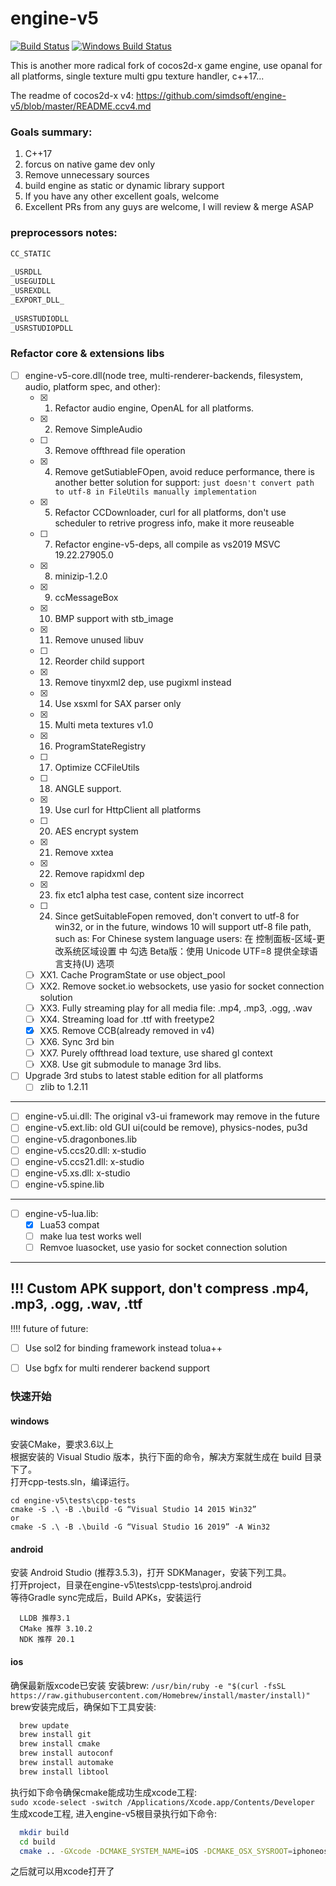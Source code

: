 # engine-v5
[![Build Status](https://travis-ci.org/c4games/engine-v5.svg?branch=master)](https://travis-ci.org/c4games/engine-v5)
[![Windows Build Status](https://ci.appveyor.com/api/projects/status/2gceoc8kkows9o7g/branch/master?svg=true)](https://ci.appveyor.com/project/halx99/engine-v5)

This is another more radical fork of cocos2d-x game engine, use opanal for all platforms, single texture multi gpu texture handler, c++17...  
  
The readme of cocos2d-x v4: https://github.com/simdsoft/engine-v5/blob/master/README.ccv4.md  
  
  
### Goals summary:
1. C++17
2. forcus on native game dev only
3. Remove unnecessary sources
4. build engine as static or dynamic library support
5. If you have any other excellent goals, welcome
6. Excellent PRs from any guys are welcome, I will review & merge ASAP

### preprocessors notes: 

```txt
CC_STATIC  
  
_USRDLL  
_USEGUIDLL  
_USREXDLL  
_EXPORT_DLL_  
  
_USRSTUDIODLL  
_USRSTUDIOPDLL  
```

### Refactor core & extensions libs
- [ ] engine-v5-core.dll(node tree, multi-renderer-backends, filesystem, audio, platform spec, and other):
  - [x] 1. Refactor audio engine, OpenAL for all platforms.
  - [x] 2. Remove SimpleAudio
  - [ ] 3. Remove offthread file operation
  - [x] 4. Remove getSutiableFOpen, avoid reduce performance, there is another better solution for support: ```just doesn't convert path to utf-8 in FileUtils manually implementation```
  - [x] 5. Refactor CCDownloader, curl for all platforms, don't use scheduler to retrive progress info, make it more reuseable
  - [ ] 7. Refactor engine-v5-deps, all compile as vs2019 MSVC 19.22.27905.0
  - [x] 8. minizip-1.2.0
  - [x] 9. ccMessageBox
  - [x] 10. BMP support with stb_image
  - [x] 11. Remove unused libuv
  - [ ] 12. Reorder child support
  - [x] 13. Remove tinyxml2 dep, use pugixml instead
  - [x] 14. Use xsxml for SAX parser only
  - [x] 15. Multi meta textures v1.0
  - [x] 16. ProgramStateRegistry
  - [ ] 17. Optimize CCFileUtils
  - [ ] 18. ANGLE support.
  - [x] 19. Use curl for HttpClient all platforms
  - [ ]  20. AES encrypt system
  - [x] 21. Remove xxtea
  - [x] 22. Remove rapidxml dep
  - [x] 23. fix etc1 alpha test case, content size incorrect
  - [ ] 24. Since getSuitableFopen removed, don't convert to utf-8 for win32, or in the future, windows 10 will support utf-8 file path, such as: For Chinese system language users:
在 控制面板-区域-更改系统区域设置 中
勾选 Beta版：使用 Unicode UTF=8 提供全球语言支持(U) 选项
  - [ ] XX1. Cache ProgramState or use object_pool
  - [ ] XX2. Remove socket.io websockets, use yasio for socket connection solution
  - [ ] XX3. Fully streaming play for all media file: .mp4, .mp3, .ogg, .wav
  - [ ] XX4. Streaming load for .ttf with freetype2
  - [x] XX5. Remove CCB(already removed in v4)
  - [ ] XX6. Sync 3rd bin
  - [ ] XX7. Purely offthread load texture, use shared gl context
  - [ ] XX8. Use git submodule to manage 3rd libs.  
  
- [ ] Upgrade 3rd stubs to latest stable edition for all platforms
  - [ ] zlib to 1.2.11  
  
--------------------------------------------------------------------------    
- [ ] engine-v5.ui.dll: The original v3-ui framework may remove in the future
- [ ] engine-v5.ext.lib: old GUI ui(could be remove), physics-nodes, pu3d
- [ ] engine-v5.dragonbones.lib
- [ ] engine-v5.ccs20.dll: x-studio
- [ ] engine-v5.ccs21.dll: x-studio
- [ ] engine-v5.xs.dll: x-studio
- [ ] engine-v5.spine.lib  
----------------------------------------------------------------------------  
- [ ] engine-v5-lua.lib:
  - [x] Lua53 compat
  - [ ] make lua test works well
  - [ ] Remvoe luasocket, use yasio for socket connection solution
---------------------------------------------------------------------------  
!!! Custom APK support, don't compress .mp4, .mp3, .ogg, .wav, .ttf
---------------------------------------------------------------------------  
!!!! future of future:
   - [ ] Use sol2 for binding framework instead tolua++
   - [ ] Use bgfx for multi renderer backend support



### 快速开始
#### windows
  安装CMake，要求3.6以上<br>
  根据安装的 Visual Studio 版本，执行下面的命令，解决方案就生成在 build 目录下了。<br>
  打开cpp-tests.sln，编译运行。<br>
  ```
  cd engine-v5\tests\cpp-tests
  cmake -S .\ -B .\build -G “Visual Studio 14 2015 Win32”
  or 
  cmake -S .\ -B .\build -G “Visual Studio 16 2019” -A Win32
  ``` 

#### android
  安装 Android Studio (推荐3.5.3)，打开 SDKManager，安装下列工具。<br>
  打开project，目录在engine-v5\tests\cpp-tests\proj.android<br>
  等待Gradle sync完成后，Build APKs，安装运行<br>
  ```
    LLDB 推荐3.1
    CMake 推荐 3.10.2
    NDK 推荐 20.1
  ```

#### ios
  确保最新版xcode已安装
  安装brew: ```/usr/bin/ruby -e "$(curl -fsSL https://raw.githubusercontent.com/Homebrew/install/master/install)"```  
  brew安装完成后，确保如下工具安装:  
  ```sh
    brew update
    brew install git
    brew install cmake
    brew install autoconf
    brew install automake
    brew install libtool
  ```
  执行如下命令确保cmake能成功生成xcode工程:  
  ```sudo xcode-select -switch /Applications/Xcode.app/Contents/Developer```
  生成xcode工程, 进入engine-v5根目录执行如下命令:  
  ```sh
    mkdir build
    cd build
    cmake .. -GXcode -DCMAKE_SYSTEM_NAME=iOS -DCMAKE_OSX_SYSROOT=iphoneos -DCMAKE_C_COMPILER=/Applications/Xcode.app/Contents/Developer/usr/bin/gcc -DCMAKE_CXX_COMPILER=/Applications/Xcode.app/Contents/Developer/usr/bin/g++
  ```
  之后就可以用xcode打开了
  
